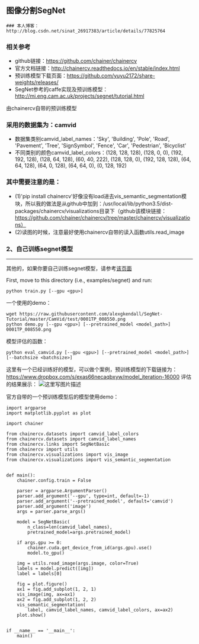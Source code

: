 ## 图像分割SegNet
    ### 本人博客：http://blog.csdn.net/sinat_26917383/article/details/77825764

### 相关参考
- github链接：https://github.com/chainer/chainercv
- 官方文档链接：http://chainercv.readthedocs.io/en/stable/index.html
- 预训练模型下载页面：https://github.com/yuyu2172/share-weights/releases/
- SegNet参考的caffe实现及预训练模型：http://mi.eng.cam.ac.uk/projects/segnet/tutorial.html


由chainercv自带的预训练模型


### 采用的数据集为：camvid

- 数据集类别camvid_label_names：'Sky',  'Building',  'Pole',  'Road',  'Pavement',  'Tree',  'SignSymbol',  'Fence',  'Car',  'Pedestrian',  'Bicyclist'
- 不同类别的颜色camvid_label_colors：(128, 128, 128),  (128, 0, 0),  (192, 192, 128),  (128, 64, 128),  (60, 40, 222),  (128, 128, 0),  (192, 128, 128),  (64, 64, 128),  (64, 0, 128),  (64, 64, 0),  (0, 128, 192)


### 其中需要注意的是：

- (1)'pip install chainercv'好像没有load进去vis_semantic_segmentation模块，所以我的做法是从github中加到：/usr/local/lib/python3.5/dist-packages/chainercv/visualizations目录下（github该模块链接：https://github.com/chainer/chainercv/tree/master/chainercv/visualizations）
- (2)读图的时候，注意最好使用chainercv自带的读入函数utils.read_image


### 2、自己训练segnet模型
--------------

其他的，如果你要自己训练segnet模型，请参考[该页面](https://github.com/chainer/chainercv/tree/master/examples/segnet)

First, move to this directory (i.e., examples/segnet) and run:

```
python train.py [--gpu <gpu>]
```
一个使用的demo：

```
wget https://raw.githubusercontent.com/alexgkendall/SegNet-Tutorial/master/CamVid/test/0001TP_008550.png
python demo.py [--gpu <gpu>] [--pretrained_model <model_path>] 0001TP_008550.png
```
模型评估的函数：

```
python eval_camvid.py [--gpu <gpu>] [--pretrained_model <model_path>] [--batchsize <batchsize>]
```
这里有一个已经训练好的模型，可以做个案例，预训练模型的下载链接为：https://www.dropbox.com/s/exas66necaqbxyw/model_iteration-16000
评估的结果展示：
![这里写图片描述](http://img.blog.csdn.net/20170927112043613?watermark/2/text/aHR0cDovL2Jsb2cuY3Nkbi5uZXQvc2luYXRfMjY5MTczODM=/font/5a6L5L2T/fontsize/400/fill/I0JBQkFCMA==/dissolve/70/gravity/SouthEast)

官方自带的一个预训练模型后的模型使用demo：

```
import argparse
import matplotlib.pyplot as plot

import chainer

from chainercv.datasets import camvid_label_colors
from chainercv.datasets import camvid_label_names
from chainercv.links import SegNetBasic
from chainercv import utils
from chainercv.visualizations import vis_image
from chainercv.visualizations import vis_semantic_segmentation


def main():
    chainer.config.train = False

    parser = argparse.ArgumentParser()
    parser.add_argument('--gpu', type=int, default=-1)
    parser.add_argument('--pretrained_model', default='camvid')
    parser.add_argument('image')
    args = parser.parse_args()

    model = SegNetBasic(
        n_class=len(camvid_label_names),
        pretrained_model=args.pretrained_model)

    if args.gpu >= 0:
        chainer.cuda.get_device_from_id(args.gpu).use()
        model.to_gpu()

    img = utils.read_image(args.image, color=True)
    labels = model.predict([img])
    label = labels[0]

    fig = plot.figure()
    ax1 = fig.add_subplot(1, 2, 1)
    vis_image(img, ax=ax1)
    ax2 = fig.add_subplot(1, 2, 2)
    vis_semantic_segmentation(
        label, camvid_label_names, camvid_label_colors, ax=ax2)
    plot.show()


if __name__ == '__main__':
    main()
```
